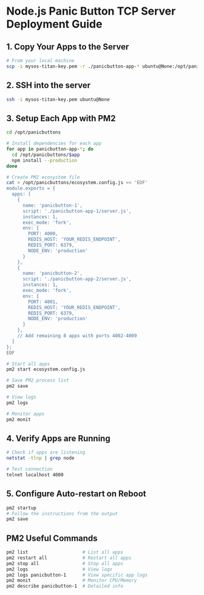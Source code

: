 # Node.js Panic Button TCP Server Deployment Guide

## 1. Copy Your Apps to the Server

```bash
# From your local machine
scp -i mysos-titan-key.pem -r ./panicbutton-app-* ubuntu@None:/opt/panicbuttons/
```

## 2. SSH into the server

```bash
ssh -i mysos-titan-key.pem ubuntu@None
```

## 3. Setup Each App with PM2

```bash
cd /opt/panicbuttons

# Install dependencies for each app
for app in panicbutton-app-*; do
  cd /opt/panicbuttons/$app
  npm install --production
done

# Create PM2 ecosystem file
cat > /opt/panicbuttons/ecosystem.config.js << 'EOF'
module.exports = {
  apps: [
    {
      name: 'panicbutton-1',
      script: './panicbutton-app-1/server.js',
      instances: 1,
      exec_mode: 'fork',
      env: {
        PORT: 4000,
        REDIS_HOST: 'YOUR_REDIS_ENDPOINT',
        REDIS_PORT: 6379,
        NODE_ENV: 'production'
      }
    },
    {
      name: 'panicbutton-2',
      script: './panicbutton-app-2/server.js',
      instances: 1,
      exec_mode: 'fork',
      env: {
        PORT: 4001,
        REDIS_HOST: 'YOUR_REDIS_ENDPOINT',
        REDIS_PORT: 6379,
        NODE_ENV: 'production'
      }
    },
    // Add remaining 8 apps with ports 4002-4009
  ]
};
EOF

# Start all apps
pm2 start ecosystem.config.js

# Save PM2 process list
pm2 save

# View logs
pm2 logs

# Monitor apps
pm2 monit
```

## 4. Verify Apps are Running

```bash
# Check if apps are listening
netstat -tlnp | grep node

# Test connection
telnet localhost 4000
```

## 5. Configure Auto-restart on Reboot

```bash
pm2 startup
# Follow the instructions from the output
pm2 save
```

## PM2 Useful Commands

```bash
pm2 list                    # List all apps
pm2 restart all             # Restart all apps
pm2 stop all                # Stop all apps
pm2 logs                    # View logs
pm2 logs panicbutton-1      # View specific app logs
pm2 monit                   # Monitor CPU/Memory
pm2 describe panicbutton-1  # Detailed info
```
